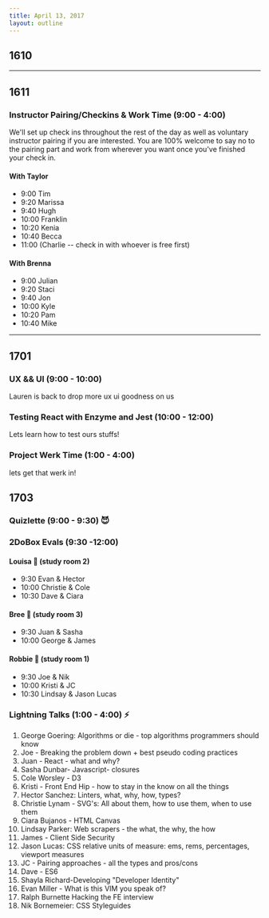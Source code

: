 ```yaml
---
title: April 13, 2017
layout: outline
---
```


## 1610

-----------------------------------------------

## 1611

### Instructor Pairing/Checkins & Work Time (9:00 - 4:00)
We'll set up check ins throughout the rest of the day as well as voluntary instructor pairing if you are interested. You are 100% welcome to say no to the pairing part and work from wherever you want once you've finished your check in.  

#### With Taylor
  - 9:00  Tim  
  - 9:20  Marissa  
  - 9:40  Hugh  
  - 10:00 Franklin  
  - 10:20 Kenia  
  - 10:40 Becca  
  - 11:00 (Charlie -- check in with whoever is free first)

#### With Brenna
  - 9:00  Julian  
  - 9:20  Staci
  - 9:40  Jon  
  - 10:00 Kyle  
  - 10:20 Pam  
  - 10:40 Mike  


-----------------------------------------------

## 1701

### UX && UI (9:00 - 10:00)

Lauren is back to drop more ux ui goodness on us

### Testing React with Enzyme and Jest (10:00 - 12:00)

Lets learn how to test ours stuffs!

### Project Werk Time (1:00 - 4:00)

lets get that werk in!


## 1703

### Quizlette (9:00 - 9:30) :smiling_imp:

### 2DoBox Evals (9:30 -12:00)

#### Louisa :see_no_evil: (study room 2)

- 9:30 Evan & Hector
- 10:00 Christie & Cole
- 10:30 Dave & Ciara

#### Bree :hear_no_evil: (study room 3)

- 9:30 Juan & Sasha
- 10:00 George & James

#### Robbie :speak_no_evil: (study room 1)

- 9:30 Joe & Nik
- 10:00 Kristi & JC
- 10:30 Lindsay & Jason Lucas

### Lightning Talks (1:00 - 4:00) :zap:

1. George Goering: Algorithms or die - top algorithms programmers should know
2. Joe - Breaking the problem down + best pseudo coding practices
3. Juan - React - what and why?
4. Sasha Dunbar- Javascript- closures
5. Cole Worsley - D3
6. Kristi - Front End Hip - how to stay in the know on all the things
7. Hector Sanchez: Linters, what, why, how, types?
8. Christie Lynam - SVG's: All about them, how to use them, when to use them
9. Ciara Bujanos - HTML Canvas
10. Lindsay Parker: Web scrapers - the what, the why, the how
11. James - Client Side Security
12. Jason Lucas: CSS relative units of measure: ems, rems, percentages, viewport measures
13. JC - Pairing approaches - all the types and pros/cons
14. Dave - ES6
15. Shayla Richard-Developing "Developer Identity"
16. Evan Miller - What is this VIM you speak of?
17. Ralph Burnette Hacking the FE interview
18. Nik Bornemeier:  CSS Styleguides
